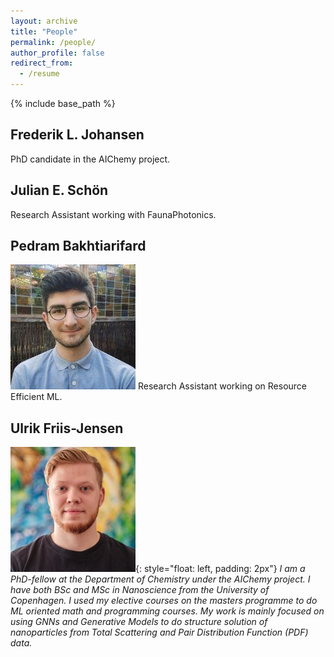 ```yaml
---
layout: archive
title: "People"
permalink: /people/
author_profile: false
redirect_from:
  - /resume
---
```


{% include base_path %}

Frederik L. Johansen
---
PhD candidate in the AIChemy project. 

Julian E. Schön
---
Research Assistant working with FaunaPhotonics.

Pedram Bakhtiarifard
---
![image](pedram.jpeg) Research Assistant working on Resource Efficient ML.

Ulrik Friis-Jensen
---
![image](ulrik.jpg){: style="float: left, padding: 2px"} *I am a PhD-fellow at the Department of Chemistry under the AIChemy project. I have both BSc and MSc in Nanoscience from the University of Copenhagen. I used my elective courses on the masters programme to do ML oriented math and programming courses. My work is mainly focused on using GNNs and Generative Models to do structure solution of nanoparticles from Total Scattering and Pair Distribution Function (PDF) data.*

